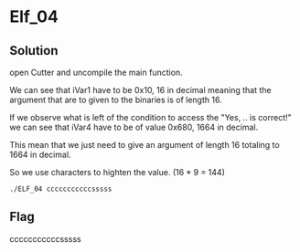 # Elf_04

## Solution

open Cutter and uncompile the main function.

We can see that iVar1 have to be 0x10, 16 in decimal meaning that the argument that are to given to the binaries is of length 16.

If we observe what is left of the condition to access the "Yes, .. is correct!" we can see that iVar4 have to be of value 0x680, 1664 in decimal.

This mean that we just need to give an argument of length 16 totaling to 1664 in decimal.

So we use characters to highten the value. (16 * 9 = 144) 

```
./ELF_04 cccccccccccsssss 
```
## Flag

cccccccccccsssss
